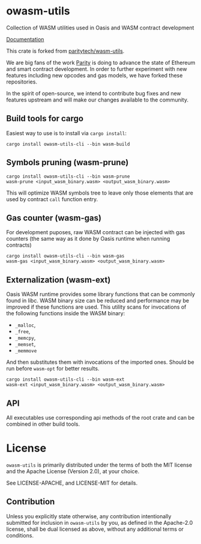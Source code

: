 # owasm-utils

Collection of WASM utilities used in Oasis and WASM contract development

[Documentation](https://docs.rs/crate/owasm-utils)

This crate is forked from [paritytech/wasm-utils](https://github.com/paritytech/wasm-utils).

We are big fans of the work [Parity](https://www.parity.io/) is doing to advance the state of Ethereum and smart contract development. In order to further experiment with new features including new opcodes and gas models, we have forked these repositories.

In the spirit of open-source, we intend to contribute bug fixes and new features upstream and will make our changes available to the community.


## Build tools for cargo

Easiest way to use is to install via `cargo install`:

```
cargo install owasm-utils-cli --bin wasm-build
```

## Symbols pruning (wasm-prune)

```
cargo install owasm-utils-cli --bin wasm-prune
wasm-prune <input_wasm_binary.wasm> <output_wasm_binary.wasm>
```

This will optimize WASM symbols tree to leave only those elements that are used by contract `call` function entry.

## Gas counter (wasm-gas)

For development puposes, raw WASM contract can be injected with gas counters (the same way as it done by Oasis runtime when running contracts)

```
cargo install owasm-utils-cli --bin wasm-gas
wasm-gas <input_wasm_binary.wasm> <output_wasm_binary.wasm>
```

## Externalization (wasm-ext)

Oasis WASM runtime provides some library functions that can be commonly found in libc. WASM binary size can be reduced and performance may be improved if these functions are used. This utility scans for invocations of the following functions inside the WASM binary:
- `_malloc`,
- `_free`,
- `_memcpy`,
- `_memset`,
- `_memmove`

And then substitutes them with invocations of the imported ones. Should be run before `wasm-opt` for better results.

```
cargo install owasm-utils-cli --bin wasm-ext
wasm-ext <input_wasm_binary.wasm> <output_wasm_binary.wasm>
```

## API

All executables use corresponding api methods of the root crate and can be combined in other build tools.

# License

`owasm-utils` is primarily distributed under the terms of both the MIT
license and the Apache License (Version 2.0), at your choice.

See LICENSE-APACHE, and LICENSE-MIT for details.

## Contribution

Unless you explicitly state otherwise, any contribution intentionally submitted
for inclusion in `owasm-utils` by you, as defined in the Apache-2.0 license, shall be
dual licensed as above, without any additional terms or conditions.
